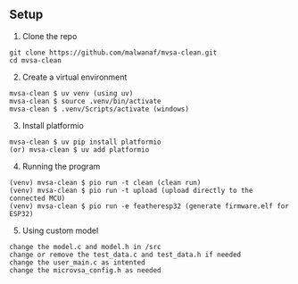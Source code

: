 ## Setup

1. Clone the repo
```
git clone https://github.com/malwanaf/mvsa-clean.git
cd mvsa-clean
```
2. Create a virtual environment
```
mvsa-clean $ uv venv (using uv)
mvsa-clean $ source .venv/bin/activate
mvsa-clean $ .venv/Scripts/activate (windows)
```
3. Install platformio
```
mvsa-clean $ uv pip install platformio
(or) mvsa-clean $ uv add platformio
```
4. Running the program
```
(venv) mvsa-clean $ pio run -t clean (clean run)
(venv) mvsa-clean $ pio run -t upload (upload directly to the connected MCU)
(venv) mvsa-clean $ pio run -e featheresp32 (generate firmware.elf for ESP32)
```
5. Using custom model
```
change the model.c and model.h in /src
change or remove the test_data.c and test_data.h if needed
change the user_main.c as intented
change the microvsa_config.h as needed
```
